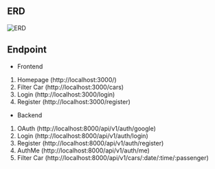 
## ERD

![ERD](/uploads/c82af437e17a46a699606032a0b18961/ERD.png)

## Endpoint
- Frontend 
1. Homepage (http://localhost:3000/)
2. Filter Car (http://localhost:3000/cars)
3. Login (http://localhost:3000/login)
4. Register (http://localhost:3000/register)
- Backend
1. OAuth (http://localhost:8000/api/v1/auth/google)
2. Login (http://localhost:8000/api/v1/auth/login)
3. Register (http://localhost:8000/api/v1/auth/register)
4. AuthMe (http://localhost:8000/api/v1/auth/me)
5. Filter Car (http://localhost:8000/api/v1/cars/:date/:time/:passenger)
